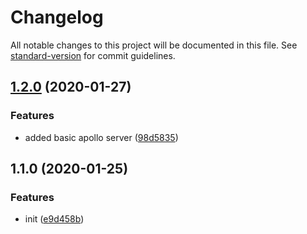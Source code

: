 # Changelog

All notable changes to this project will be documented in this file. See [standard-version](https://github.com/conventional-changelog/standard-version) for commit guidelines.

## [1.2.0](https://github.com/manablox/manablox-service-graphql/compare/v1.1.0...v1.2.0) (2020-01-27)


### Features

* added basic apollo server ([98d5835](https://github.com/manablox/manablox-service-graphql/commit/98d5835e5f57e084d262da284634fe5a8afc464a))

## 1.1.0 (2020-01-25)


### Features

* init ([e9d458b](https://github.com/manablox/manablox-service-graphql/commit/e9d458b6f713c85831ba34e2ce9d3f98dc1c1a74))
